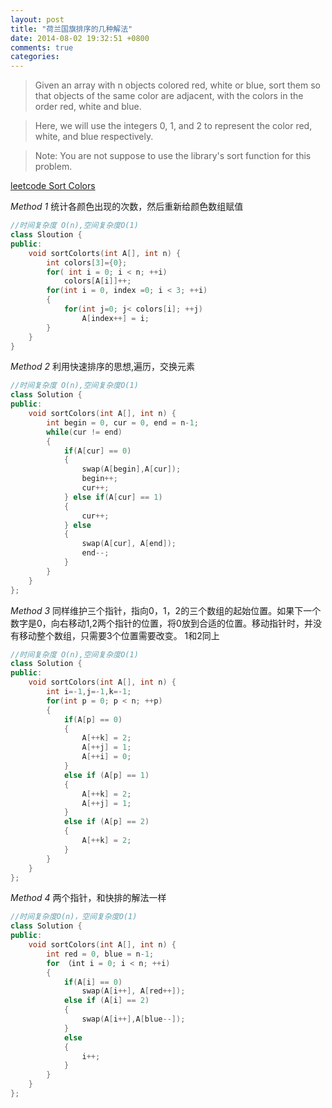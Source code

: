 ```yaml
---
layout: post
title: "荷兰国旗排序的几种解法"
date: 2014-08-02 19:32:51 +0800
comments: true
categories: 
---
```

>Given an array with n objects colored red, white or blue, sort them so that objects of the same color are adjacent, with the colors in the order red, white and blue.

>Here, we will use the integers 0, 1, and 2 to represent the color red, white, and blue respectively.

>Note:
You are not suppose to use the library's sort function for this problem.
<!--more-->


[leetcode Sort Colors][1]


*Method 1*
统计各颜色出现的次数，然后重新给颜色数组赋值

```c++
//时间复杂度 O(n),空间复杂度O(1)
class Sloution {
public:
    void sortColorts(int A[], int n) {
        int colors[3]={0};
        for( int i = 0; i < n; ++i)
            colors[A[i]]++;
        for(int i = 0, index =0; i < 3; ++i)
        {
            for(int j=0; j< colors[i]; ++j)
                A[index++] = i;
        }
    }
}
```
*Method 2*
利用快速排序的思想,遍历，交换元素

```c++
//时间复杂度 O(n),空间复杂度O(1)
class Solution {
public:
    void sortColors(int A[], int n) {
        int begin = 0, cur = 0, end = n-1;
        while(cur != end)
        {
            if(A[cur] == 0)
            {
                swap(A[begin],A[cur]);
                begin++;
                cur++;
            } else if(A[cur] == 1)
            {
                cur++;
            } else
            {
                swap(A[cur], A[end]);
                end--;
            }
        }
    }
};
```

*Method 3*
同样维护三个指针，指向0，1，2的三个数组的起始位置。如果下一个数字是0，向右移动1,2两个指针的位置，将0放到合适的位置。移动指针时，并没有移动整个数组，只需要3个位置需要改变。 1和2同上

```c++
//时间复杂度 O(n),空间复杂度O(1)
class Solution {
public:
    void sortColors(int A[], int n) {
        int i=-1,j=-1,k=-1;
        for(int p = 0; p < n; ++p)
        {
            if(A[p] == 0)
            {
                A[++k] = 2;
                A[++j] = 1;
                A[++i] = 0;
            }
            else if (A[p] == 1)
            {
                A[++k] = 2;
                A[++j] = 1;
            }
            else if (A[p] == 2)
            {
                A[++k] = 2;
            }
        }
    }
};
```

*Method 4*
两个指针，和快排的解法一样

```c++
//时间复杂度O(n)，空间复杂度O(1)
class Solution {
public:
    void sortColors(int A[], int n) {
        int red = 0, blue = n-1;
        for （int i = 0; i < n; ++i)
        {
            if(A[i] == 0)
                swap(A[i++], A[red++]);
            else if (A[i] == 2)
            {
                swap(A[i++],A[blue--]);
            }
            else
            {
                i++;
            }
        }
    }
};
```
  [1]: https://oj.leetcode.com/problems/sort-colors/